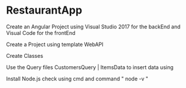 # RestaurantApp


Create an Angular Project using Visual Studio 2017 for the backEnd and Visual Code for the frontEnd

Create a Project using template WebAPI

Create Classes

Use the Query files CustomersQuery | ItemsData to insert data using 


Install Node.js check using cmd and command " node -v "

